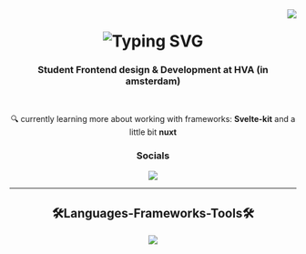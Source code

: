 <img align="right" src="https://visitor-badge.laobi.icu/badge?page_id=J3SS3HVA.J3SS3HVA" />

<h1 align="center">
 <img src="https://readme-typing-svg.demolab.com?font=Fira+Code&pause=500&color=12FF00&width=435&lines=Hi+There!;My+name+is+Jesse;Frontend+Design+%26++Development" alt="Typing SVG" />
</h1>

<h3 align="center">Student Frontend design & Development at HVA (in amsterdam)</h3>

<br/>

<div align="center">

🔍 currently learning more about working with frameworks: **Svelte-kit** and a little bit **nuxt**

</div>

<div align="center">
  <h3>Socials</h3>

  <a href="https://www.linkedin.com/in/jesse-leeuwerink-b6a274254/" target="_blank">
    <img src="https://img.shields.io/badge/LinkedIn-0077B5?style+for-the-badge&logo=linkedin&logoColor=white" target="_blank" />
  </a>  
</div>

<hr/>

<h2 align="center">🛠Languages-Frameworks-Tools🛠</h2>

<div align="center">
<img src="https://skillicons.dev/icons?i=html,css,js,nodejs,svelte,nuxt,figma" />
</div>


